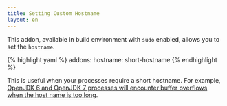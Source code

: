 ```yaml
---
title: Setting Custom Hostname
layout: en
---
```


This addon, available in build environment with `sudo` enabled,
allows you to set the `hostname`.

{% highlight yaml %}
addons:
  hostname: short-hostname
{% endhighlight %}

This is useful when your processes require a short hostname.
For example, [OpenJDK 6 and OpenJDK 7 processes will encounter
buffer overflows when the host name is too long](https://github.com/travis-ci/travis-ci/issues/5227).

